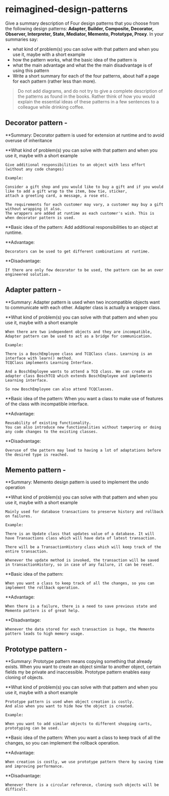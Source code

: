 # reimagined-design-patterns

Give a summary description of Four design patterns that you choose from the following design patterns: **Adapter,  Builder, Composite, Decorator, Observer, Interpreter, State, Mediator, Memento, Prototype, Proxy**. In your summaries say:

- what kind of problem(s) you can solve with that pattern and when you use it, maybe with a short example
- how the pattern works, what the basic idea of the pattern is
- what the main advantage and what the the main disadvantage is of using this pattern
- Write a short summary for each of the four patterns, about half a page for each pattern (rather less than more). 

> Do not add diagrams, and do not try to give a complete description of the patterns as found in the books. Rather think of how you would explain the essential ideas of these patterns in a few sentences to a colleague while drinking coffee.

## Decorator pattern -

 **Summary:
    Decorator pattern is used for extension at runtime and to avoid overuse of inheritance

**What kind of problem(s) you can solve with that pattern and when you use it, maybe with a short example

    Give additional responsibilities to an object with less effort (without any code changes)

    Example:

    Consider a gift shop and you would like to buy a gift and if you would like to add a gift wrap to the item, bow tie, sticker,
    attach a greeting card, a message, a rose etc.

    The requirements for each customer may vary, a customer may buy a gift without wrapping it also.
    The wrappers are added at runtime as each customer's wish. This is when decorator pattern is used.

**Basic idea of the pattern:
    Add additional responsibilities to an object at runtime.

**Advantage:

    Decorators can be used to get different combinations at runtime.

**Disadvantage:

    If there are only few decorator to be used, the pattern can be an over engineered solution.


## Adapter pattern -

**Summary:
   Adapter pattern is used when two incompatible objects want to communicate with each other. Adapter class is actually a wrapper class.

**What kind of problem(s) you can solve with that pattern and when you use it, maybe with a short example

    When there are two independent objects and they are incompatible, Adapter pattern can be used to act as a bridge for communication.

    Example:

    There is a BoschEmployee class and TCQClass class. Learning is an interface with learn() method.
    TCQClass implements Learning Interface.

    And a BoschEmployee wants to attend a TCQ class. We can create an adapter class BoschTCQ which extends BoschEmployee and implements
    Learning interface.

    So now BoschEmployee can also attend TCQClasses.


**Basic idea of the pattern:
    When you want a class to make use of features of the class with incompatible interface.

**Advantage:

    Reusability of existing functionality.
    You can also introduce new functionalities without tampering or doing any code changes to the existing classes.

**Disadvantage:

    Overuse of the pattern may lead to having a lot of adaptations before the desired type is reached.

## Memento pattern -

**Summary:
  Memento design pattern is used to implement the undo operation

**What kind of problem(s) you can solve with that pattern and when you use it, maybe with a short example

    Mainly used for database transactions to preserve history and rollback on failures.

    Example:

    There is an Update class that updates value of a database. It will have Transactions class which will have data of latest transaction.

    There will be a TransactionHistory class which will keep track of the entire transaction.

    Whenever the update method is invoked, the transaction will be saved in transactionHistory, so in case of any failure, it can be reset.

**Basic idea of the pattern:

    When you want a class to keep track of all the changes, so you can implement the rollback operation.

**Advantage:

    When there is a failure, there is a need to save previous state and Memento pattern is of great help.

**Disadvantage:

    Whenever the data stored for each transaction is huge, the Memento pattern leads to high memory usage.

## Prototype pattern -

**Summary:
  Prototype pattern means copying something that already exists.
  When you want to create an object similar to another object, certain fields my be private and inaccessible. Prototype pattern 
  enables easy cloning of objects.

**What kind of problem(s) you can solve with that pattern and when you use it, maybe with a short example

    Prototype pattern is used when object creation is costly.
    And also when you want to hide how the object is created.

    Example:

    When you want to add similar objects to different shopping carts, prototyping can be used.


**Basic idea of the pattern:
    When you want a class to keep track of all the changes, so you can implement the rollback operation.

**Advantage:

    When creation is costly, we use prototype pattern there by saving time and improving performance.


**Disadvantage:

    Whenever there is a circular reference, cloning such objects will be difficult.
